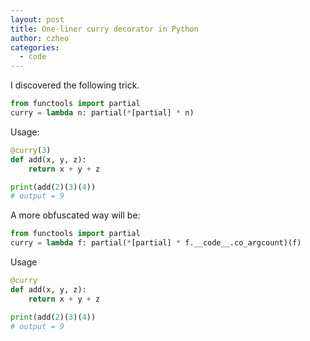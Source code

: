 ```yaml
---
layout: post
title: One-liner curry decorator in Python
author: czheo
categories:
  - code
---
```


I discovered the following trick.

~~~ py
from functools import partial
curry = lambda n: partial(*[partial] * n)
~~~

Usage:
~~~ py
@curry(3)
def add(x, y, z):
    return x + y + z

print(add(2)(3)(4))
# output = 9
~~~

A more obfuscated way will be:

~~~ py
from functools import partial
curry = lambda f: partial(*[partial] * f.__code__.co_argcount)(f)
~~~

Usage

~~~ py
@curry
def add(x, y, z):
    return x + y + z

print(add(2)(3)(4))
# output = 9
~~~

